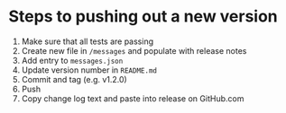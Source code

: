 Steps to pushing out a new version
==================================
1. Make sure that all tests are passing
2. Create new file in `/messages` and populate with release notes
3. Add entry to `messages.json`
4. Update version number in `README.md`
5. Commit and tag (e.g. v1.2.0)
6. Push
7. Copy change log text and paste into release on GitHub.com